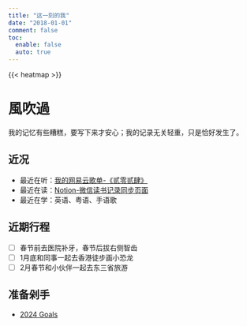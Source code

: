 ```yaml
---
title: "这一刻的我"
date: "2018-01-01"
comment: false
toc:
  enable: false
  auto: true
---
```


{{< heatmap >}}

# 風吹過

我的记忆有些糟糕，要写下来才安心；我的记录无关轻重，只是恰好发生了。

## 近况

- 最近在听：[我的网易云歌单-《贰零贰肆》](https://music.163.com/#/playlist?id=9162626285)
- 最近在读：[Notion-微信读书记录同步页面](https://aetherhjf.notion.site/abc0a74caa594ee79d0a8a0afc4c8681?v=a27abcef8a78469f93b6fd504b4b13a2&pvs=4)
- 最近在学：英语、粤语、手语歌

## 近期行程

- [ ] 春节前去医院补牙，春节后拔右侧智齿
- [ ] 1月底和同事一起去香港徒步画小恐龙
- [ ] 2月春节和小伙伴一起去东三省旅游

## 准备剁手

- [2024 Goals](https://aetherhjf.notion.site/144cbe06396d4e10acdd72fbffd41a3b?v=29e29d3400b74e32b6cdcf890d5f3301&pvs=4)